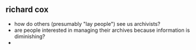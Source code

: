 richard cox
-----------

* how do others (presumably "lay people") see us archivists?
* are people interested in managing their archives because information is diminishing?
*